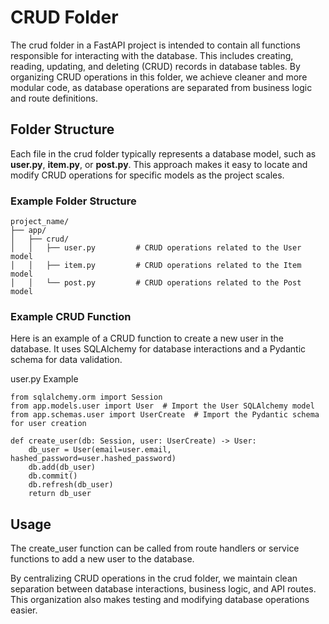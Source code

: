 # CRUD Folder
The crud folder in a FastAPI project is intended to contain all functions responsible for interacting with the database. This includes creating, reading, updating, and deleting (CRUD) records in database tables. By organizing CRUD operations in this folder, we achieve cleaner and more modular code, as database operations are separated from business logic and route definitions.

## Folder Structure
Each file in the crud folder typically represents a database model, such as **user.py**, **item.py**, or **post.py**. This approach makes it easy to locate and modify CRUD operations for specific models as the project scales.

### Example Folder Structure

```
project_name/
├── app/
│   ├── crud/
│   │   ├── user.py         # CRUD operations related to the User model
│   │   ├── item.py         # CRUD operations related to the Item model
│   │   └── post.py         # CRUD operations related to the Post model
```
### Example CRUD Function
Here is an example of a CRUD function to create a new user in the database. It uses SQLAlchemy for database interactions and a Pydantic schema for data validation.

user.py Example
```
from sqlalchemy.orm import Session
from app.models.user import User  # Import the User SQLAlchemy model
from app.schemas.user import UserCreate  # Import the Pydantic schema for user creation

def create_user(db: Session, user: UserCreate) -> User:
    db_user = User(email=user.email, hashed_password=user.hashed_password)
    db.add(db_user)
    db.commit()
    db.refresh(db_user)
    return db_user
```

## Usage
The create_user function can be called from route handlers or service functions to add a new user to the database.

By centralizing CRUD operations in the crud folder, we maintain clean separation between database interactions, business logic, and API routes. This organization also makes testing and modifying database operations easier.
